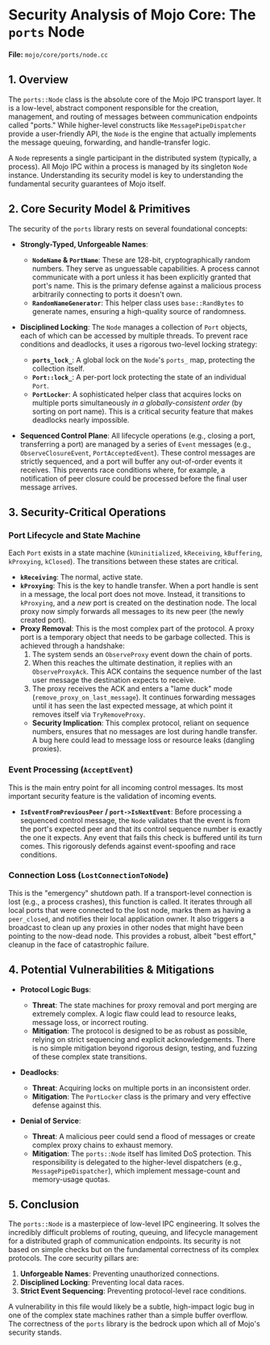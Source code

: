 # Security Analysis of Mojo Core: The `ports` Node

**File:** `mojo/core/ports/node.cc`

## 1. Overview

The `ports::Node` class is the absolute core of the Mojo IPC transport layer. It is a low-level, abstract component responsible for the creation, management, and routing of messages between communication endpoints called "ports." While higher-level constructs like `MessagePipeDispatcher` provide a user-friendly API, the `Node` is the engine that actually implements the message queuing, forwarding, and handle-transfer logic.

A `Node` represents a single participant in the distributed system (typically, a process). All Mojo IPC within a process is managed by its singleton `Node` instance. Understanding its security model is key to understanding the fundamental security guarantees of Mojo itself.

## 2. Core Security Model & Primitives

The security of the `ports` library rests on several foundational concepts:

*   **Strongly-Typed, Unforgeable Names**:
    *   **`NodeName` & `PortName`**: These are 128-bit, cryptographically random numbers. They serve as unguessable capabilities. A process cannot communicate with a port unless it has been explicitly granted that port's name. This is the primary defense against a malicious process arbitrarily connecting to ports it doesn't own.
    *   **`RandomNameGenerator`**: This helper class uses `base::RandBytes` to generate names, ensuring a high-quality source of randomness.

*   **Disciplined Locking**: The `Node` manages a collection of `Port` objects, each of which can be accessed by multiple threads. To prevent race conditions and deadlocks, it uses a rigorous two-level locking strategy:
    *   **`ports_lock_`**: A global lock on the `Node`'s `ports_` map, protecting the collection itself.
    *   **`Port::lock_`**: A per-port lock protecting the state of an individual `Port`.
    *   **`PortLocker`**: A sophisticated helper class that acquires locks on multiple ports simultaneously *in a globally-consistent order* (by sorting on port name). This is a critical security feature that makes deadlocks nearly impossible.

*   **Sequenced Control Plane**: All lifecycle operations (e.g., closing a port, transferring a port) are managed by a series of `Event` messages (e.g., `ObserveClosureEvent`, `PortAcceptedEvent`). These control messages are strictly sequenced, and a port will buffer any out-of-order events it receives. This prevents race conditions where, for example, a notification of peer closure could be processed before the final user message arrives.

## 3. Security-Critical Operations

### Port Lifecycle and State Machine

Each `Port` exists in a state machine (`kUninitialized`, `kReceiving`, `kBuffering`, `kProxying`, `kClosed`). The transitions between these states are critical.

*   **`kReceiving`**: The normal, active state.
*   **`kProxying`**: This is the key to handle transfer. When a port handle is sent in a message, the local port does not move. Instead, it transitions to `kProxying`, and a *new* port is created on the destination node. The local proxy now simply forwards all messages to its new peer (the newly created port).
*   **Proxy Removal**: This is the most complex part of the protocol. A proxy port is a temporary object that needs to be garbage collected. This is achieved through a handshake:
    1.  The system sends an `ObserveProxy` event down the chain of ports.
    2.  When this reaches the ultimate destination, it replies with an `ObserveProxyAck`. This ACK contains the sequence number of the last user message the destination expects to receive.
    3.  The proxy receives the ACK and enters a "lame duck" mode (`remove_proxy_on_last_message`). It continues forwarding messages until it has seen the last expected message, at which point it removes itself via `TryRemoveProxy`.
    *   **Security Implication**: This complex protocol, reliant on sequence numbers, ensures that no messages are lost during handle transfer. A bug here could lead to message loss or resource leaks (dangling proxies).

### Event Processing (`AcceptEvent`)

This is the main entry point for all incoming control messages. Its most important security feature is the validation of incoming events.

*   **`IsEventFromPreviousPeer` / `port->IsNextEvent`**: Before processing a sequenced control message, the `Node` validates that the event is from the port's expected peer and that its control sequence number is exactly the one it expects. Any event that fails this check is buffered until its turn comes. This rigorously defends against event-spoofing and race conditions.

### Connection Loss (`LostConnectionToNode`)

This is the "emergency" shutdown path. If a transport-level connection is lost (e.g., a process crashes), this function is called. It iterates through all local ports that were connected to the lost node, marks them as having a `peer_closed`, and notifies their local application owner. It also triggers a broadcast to clean up any proxies in other nodes that might have been pointing to the now-dead node. This provides a robust, albeit "best effort," cleanup in the face of catastrophic failure.

## 4. Potential Vulnerabilities & Mitigations

*   **Protocol Logic Bugs**:
    *   **Threat**: The state machines for proxy removal and port merging are extremely complex. A logic flaw could lead to resource leaks, message loss, or incorrect routing.
    *   **Mitigation**: The protocol is designed to be as robust as possible, relying on strict sequencing and explicit acknowledgements. There is no simple mitigation beyond rigorous design, testing, and fuzzing of these complex state transitions.

*   **Deadlocks**:
    *   **Threat**: Acquiring locks on multiple ports in an inconsistent order.
    *   **Mitigation**: The `PortLocker` class is the primary and very effective defense against this.

*   **Denial of Service**:
    *   **Threat**: A malicious peer could send a flood of messages or create complex proxy chains to exhaust memory.
    *   **Mitigation**: The `ports::Node` itself has limited DoS protection. This responsibility is delegated to the higher-level dispatchers (e.g., `MessagePipeDispatcher`), which implement message-count and memory-usage quotas.

## 5. Conclusion

The `ports::Node` is a masterpiece of low-level IPC engineering. It solves the incredibly difficult problems of routing, queuing, and lifecycle management for a distributed graph of communication endpoints. Its security is not based on simple checks but on the fundamental correctness of its complex protocols. The core security pillars are:

1.  **Unforgeable Names**: Preventing unauthorized connections.
2.  **Disciplined Locking**: Preventing local data races.
3.  **Strict Event Sequencing**: Preventing protocol-level race conditions.

A vulnerability in this file would likely be a subtle, high-impact logic bug in one of the complex state machines rather than a simple buffer overflow. The correctness of the `ports` library is the bedrock upon which all of Mojo's security stands.